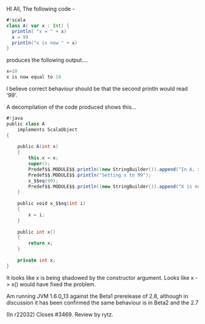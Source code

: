 HI All, The following code - 

```scala
#!scala
class A( var x : Int) {
  println( "x = " + x)
  x = 99
  println("x is now " + x)
}
```

produces the following output....

```scala
x=10 
x is now equal to 10 
```

I believe correct behaviour should be that the second println would read '99'.

A decompilation of the code produced shows this...

```scala
#!java
public class A
    implements ScalaObject
{
 
    public A(int x)
    {
        this.x = x;
        super();
        Predef$$.MODULE$$.println((new StringBuilder()).append("In A, x=").append(BoxesRunTime.boxToInteger(x)).toString());
        Predef$$.MODULE$$.println("Setting x to 99");
        x_$$eq(99);
        Predef$$.MODULE$$.println((new StringBuilder()).append("X is now ").append(BoxesRunTime.boxToInteger(x)).toString());
    }
 
    public void x_$$eq(int i)
    {
        x = i;
    }
 
    public int x()
    {
        return x;
    }
 
    private int x;
}
```

It looks like x is being shadowed by the constructor argument. Looks like x -> x() would have fixed the problem.

Am running JVM 1.6.0_13 against the Beta1 prerelease of 2.8, although in discussion it has been confirmed the same behaviour is in Beta2 and the 2.7



(In r22032) Closes #3469. Review by rytz.

